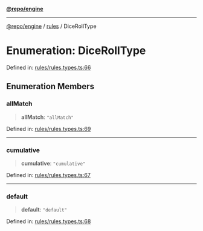 [**@repo/engine**](../../README.md)

***

[@repo/engine](../../modules.md) / [rules](../README.md) / DiceRollType

# Enumeration: DiceRollType

Defined in: [rules/rules.types.ts:66](https://github.com/alexqguo/drinking-board-game-v3/blob/c54738830b911cea80ee4f6fef46ab8be3a3f8a1/packages/engine/src/rules/rules.types.ts#L66)

## Enumeration Members

### allMatch

> **allMatch**: `"allMatch"`

Defined in: [rules/rules.types.ts:69](https://github.com/alexqguo/drinking-board-game-v3/blob/c54738830b911cea80ee4f6fef46ab8be3a3f8a1/packages/engine/src/rules/rules.types.ts#L69)

***

### cumulative

> **cumulative**: `"cumulative"`

Defined in: [rules/rules.types.ts:67](https://github.com/alexqguo/drinking-board-game-v3/blob/c54738830b911cea80ee4f6fef46ab8be3a3f8a1/packages/engine/src/rules/rules.types.ts#L67)

***

### default

> **default**: `"default"`

Defined in: [rules/rules.types.ts:68](https://github.com/alexqguo/drinking-board-game-v3/blob/c54738830b911cea80ee4f6fef46ab8be3a3f8a1/packages/engine/src/rules/rules.types.ts#L68)
